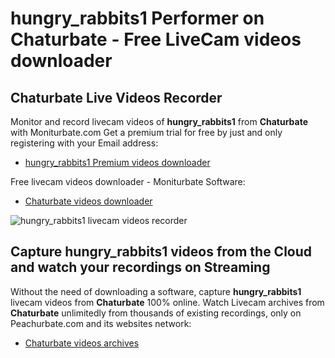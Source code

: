 # hungry_rabbits1 Performer on Chaturbate - Free LiveCam videos downloader

## Chaturbate Live Videos Recorder

Monitor and record livecam videos of **hungry_rabbits1** from **Chaturbate** with Moniturbate.com
Get a premium trial for free by just and only registering with your Email address:
* [hungry_rabbits1 Premium videos downloader](https://moniturbate.com/request-demo-licence-key.html)

Free livecam videos downloader - Moniturbate Software:
* [Chaturbate videos downloader](https://moniturbate.com/moniturbate-download-software.html)

![hungry_rabbits1 livecam videos recorder](https://peachurnet.com/templates/moniturbate-software.png)


## Capture hungry_rabbits1 videos from the Cloud and watch your recordings on Streaming

Without the need of downloading a software, capture **hungry_rabbits1** livecam videos from **Chaturbate** 100% online.
Watch Livecam archives from **Chaturbate** unlimitedly from thousands of existing recordings, only on Peachurbate.com and its websites network:
* [Chaturbate videos archives](https://peachurnet.com/)